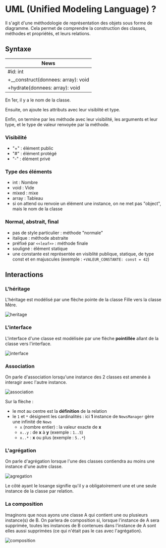 # UML (Unified Modeling Language) ?

Il s'agit d'une méthodologie de représentation des objets sous forme de diagramme. Cela permet de comprendre la construction des classes, méthodes et propriétés, et leurs relations.

## Syntaxe

| **News**                                                          |
|-------------------------------------------------------------------|
| #id: int                                                          |
| +__construct(donnees: array): void                                |
| +hydrate(donnees: array): void                                    |

En 1er, il y a le nom de la classe.

Ensuite, on ajoute les attributs avec leur visiblité et type.

Enfin, on termine par les méthode avec leur visibilité, les arguments et leur type, et le type de valeur renvoyée par la méthode.

### Visibilité

- "+" : élément public
- "#" : élément protégé
- "-" : élément privé

### Type des éléments

- int : Nombre
- void : Vide
- mixed : mixe
- array : Tableau
- si on attend ou renvoie un élément une instance, on ne met pas "object", mais le nom de la classe

### Normal, abstrait, final

- pas de style particulier : méthode "normale"
- italique : méthode abstraite
- préfixé par `<<leaf>>` : méthode finale
- souligné : élément statique
- une constante est représentée en visiblité publique, statique, de type const et en majuscules (exemple : `+VALEUR_CONSTANTE: const = 42`)

## Interactions

### L'héritage

L'héritage est modélisé par une flèche pointe de la classe Fille vers la classe Mère.

![heritage](https://user.oc-static.com/files/403001_404000/403757.png)

### L'interface

L'interface d'une classe est modélisée par une flèche **pointillée** allant de la classe vers l'interface.

![interface](https://user.oc-static.com/files/405001_406000/405059.png)

### Association

On parle d'association lorsqu'une instance des 2 classes est amenée à interagir avec l'autre instance.

![association](https://user.oc-static.com/files/403001_404000/403889.png)

Sur la flèche :

- le mot au centre est la **définition** de la relation
- le `1` et `*` désignent les cardinalités : ici **1** instance de `NewsManager` gère une infinité de `News`
  - `x` (nombre entier) : la valeur exacte de **x**
  - `x..y` : de **x** à **y** (exemple : `1..5`)
  - `x..*` : **x** ou plus (exemple : `5..*`)

### L'agrégation

On parle d'agrégation lorsque l'une des classes contiendra au moins une instance d'une autre classe.

![agregation](https://user.oc-static.com/files/403001_404000/403755.png)

Le côté ayant le losange signifie qu'il y a obligatoirement une et une seule instance de la classe par relation.

### La composition

Imaginons que nous ayons une classe A qui contient une ou plusieurs instance(s) de B. On parlera de composition si, lorsque l'instance de A sera supprimée, toutes les instances de B contenues dans l'instance de A sont elles aussi supprimées (ce qui n'était pas le cas avec l'agrégation).

![composition](https://user.oc-static.com/files/403001_404000/403756.png)
